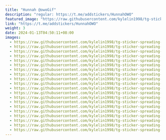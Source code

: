 ```yaml
---
title: "Hunnah @owoGif"
description: "regular: https://t.me/addstickers/HunnahOWO"
featured_image: "https://raw.githubusercontent.com/kylelin1998/tg-sticker-spreading-worldwide-images/main/img/92a3401a-8ffb-49c1-b5d7-17863f1ac2eb.jpg"
link: "https://t.me/addstickers/HunnahOWO"
weight: 3
date: 2024-01-13T04:50:11+08:00
images:
  - https://raw.githubusercontent.com/kylelin1998/tg-sticker-spreading-worldwide-images/main/img/92a3401a-8ffb-49c1-b5d7-17863f1ac2eb.jpg
  - https://raw.githubusercontent.com/kylelin1998/tg-sticker-spreading-worldwide-images/main/img/9ea84182-5493-48c1-9673-38c515d0e6f4.jpg
  - https://raw.githubusercontent.com/kylelin1998/tg-sticker-spreading-worldwide-images/main/img/331cd10f-6daa-4262-a5b2-95a6eae5ae40.jpg
  - https://raw.githubusercontent.com/kylelin1998/tg-sticker-spreading-worldwide-images/main/img/0b2cdde6-f3e9-45e9-9797-5179615fb63c.jpg
  - https://raw.githubusercontent.com/kylelin1998/tg-sticker-spreading-worldwide-images/main/img/90a2405f-e167-4973-94b7-a1ec751f92ba.jpg
  - https://raw.githubusercontent.com/kylelin1998/tg-sticker-spreading-worldwide-images/main/img/3891371a-0c71-4d88-83d9-e07dc2287c69.jpg
  - https://raw.githubusercontent.com/kylelin1998/tg-sticker-spreading-worldwide-images/main/img/ce09be9e-0773-4463-aaaf-79a3ed32c2a1.jpg
  - https://raw.githubusercontent.com/kylelin1998/tg-sticker-spreading-worldwide-images/main/img/b9a83cb8-21c2-47e2-95b7-4afa5ef3bae2.jpg
  - https://raw.githubusercontent.com/kylelin1998/tg-sticker-spreading-worldwide-images/main/img/184eb696-9d7e-45a2-8331-3a99e4b828a1.jpg
  - https://raw.githubusercontent.com/kylelin1998/tg-sticker-spreading-worldwide-images/main/img/79999c84-c08a-448e-947b-2313e55a36cd.jpg
  - https://raw.githubusercontent.com/kylelin1998/tg-sticker-spreading-worldwide-images/main/img/82450c9d-873e-4217-bd40-5a8a40e6feec.jpg
  - https://raw.githubusercontent.com/kylelin1998/tg-sticker-spreading-worldwide-images/main/img/c6048a60-d1ee-4491-b432-a36d4a2e298f.jpg
  - https://raw.githubusercontent.com/kylelin1998/tg-sticker-spreading-worldwide-images/main/img/9982a219-853e-484a-bd09-c40ddf749c71.jpg
  - https://raw.githubusercontent.com/kylelin1998/tg-sticker-spreading-worldwide-images/main/img/4b1ff05f-fcbe-42e1-89d4-f11277a80e53.jpg
  - https://raw.githubusercontent.com/kylelin1998/tg-sticker-spreading-worldwide-images/main/img/c2815df6-2f39-4bfc-9fdc-0c6cb89e012f.jpg
  - https://raw.githubusercontent.com/kylelin1998/tg-sticker-spreading-worldwide-images/main/img/87cf9bda-8b2e-45da-9c4a-8a074febbe33.jpg
  - https://raw.githubusercontent.com/kylelin1998/tg-sticker-spreading-worldwide-images/main/img/5a844e1a-b2a2-42a0-b09b-51d2d7f45624.jpg
  - https://raw.githubusercontent.com/kylelin1998/tg-sticker-spreading-worldwide-images/main/img/8a1d98b8-f698-4f18-a138-fc8a67a8ebf8.jpg
  - https://raw.githubusercontent.com/kylelin1998/tg-sticker-spreading-worldwide-images/main/img/580bcc11-6f4a-44ea-be26-ee45e0e4edc7.jpg
  - https://raw.githubusercontent.com/kylelin1998/tg-sticker-spreading-worldwide-images/main/img/d1ed9174-c396-43e5-9d98-ddfe0acc70aa.jpg
---
```

